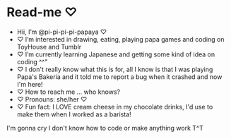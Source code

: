 # Read-me ♡

- Hii, I’m @pi-pi-pi-pi-papaya ♡
- ♡ I’m interested in drawing, eating, playing papa games and coding on ToyHouse and Tumblr
- ♡ I’m currently learning Japanese and getting some kind of idea on coding ^^"
- ♡ I don't really know what this is for, all I know is that I was playing Papa's Bakeria and it told me to report a bug when it crashed and now I'm here!
- ♡ How to reach me ... who knows?
- ♡ Pronouns: she/her ♡
- ♡ Fun fact: I LOVE cream cheese in my chocolate drinks, I'd use to make them when I worked as a barista!

I'm gonna cry I don't know how to code or make anything work T^T
